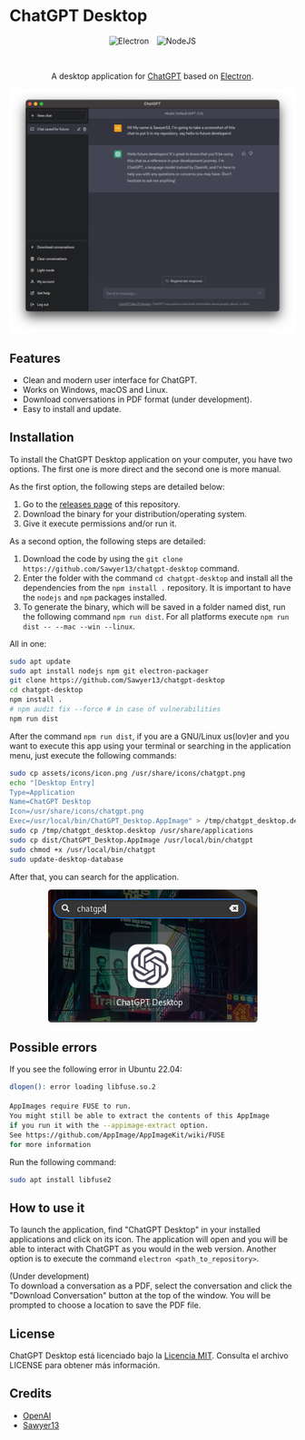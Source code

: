 # ChatGPT Desktop

<div align=center>
  <img src="https://img.shields.io/badge/Electron-191970?style=for-the-badge&logo=Electron&logoColor=white" alt="Electron" style="margin-right: 10px;">
  <img src="https://img.shields.io/badge/Node.js-43853D?style=for-the-badge&logo=node.js&logoColor=white" alt="NodeJS">
</div>

</br><p align="center">
A desktop application for <a href="https://chat.openai.com/">ChatGPT</a> based on <a href="https://www.electronjs.org/">Electron</a>.
<br>
</p>

<p align="center">
  <img src="assets/img/chat_gpt.png" alt="Screenshot de ChatGPT Desktop">
</p>


## Features

- Clean and modern user interface for ChatGPT.
- Works on Windows, macOS and Linux.
- Download conversations in PDF format (under development).
- Easy to install and update.

## Installation

To install the ChatGPT Desktop application on your computer, you have two options. The first one is more direct and the second one is more manual.

As the first option, the following steps are detailed below:
1. Go to the [releases page](https://github.com/Sawyer13/chatgpt-desktop/releases) of this repository.
2. Download the binary for your distribution/operating system.
3. Give it execute permissions and/or run it.

As a second option, the following steps are detailed:
1. Download the code by using the `git clone https://github.com/Sawyer13/chatgpt-desktop` command.
2. Enter the folder with the command `cd chatgpt-desktop` and install all the dependencies from the `npm install .` repository. It is important to have the `nodejs` and `npm` packages installed.
3. To generate the binary, which will be saved in a folder named dist, run the following command `npm run dist`. For all platforms execute `npm run dist -- --mac --win --linux`.

All in one:
```sh
sudo apt update
sudo apt install nodejs npm git electron-packager
git clone https://github.com/Sawyer13/chatgpt-desktop
cd chatgpt-desktop
npm install .
# npm audit fix --force # in case of vulnerabilities
npm run dist
```

After the command `npm run dist`, if you are a GNU/Linux us(lov)er  and you want to execute this app using your terminal or searching in the application menu, just execute the following commands:
```sh
sudo cp assets/icons/icon.png /usr/share/icons/chatgpt.png
echo "[Desktop Entry]
Type=Application
Name=ChatGPT Desktop
Icon=/usr/share/icons/chatgpt.png
Exec=/usr/local/bin/ChatGPT_Desktop.AppImage" > /tmp/chatgpt_desktop.desktop
sudo cp /tmp/chatgpt_desktop.desktop /usr/share/applications
sudo cp dist/ChatGPT_Desktop.AppImage /usr/local/bin/chatgpt
sudo chmod +x /usr/local/bin/chatgpt
sudo update-desktop-database
```

After that, you can search for the application.

<div align=center>
  <img src="assets/img/chatgpt_gnome.png" alt="Electron GNOME" style="border-radius: 5px">
</div>

## Possible errors
If you see the following error in Ubuntu 22.04:
```sh
dlopen(): error loading libfuse.so.2

AppImages require FUSE to run. 
You might still be able to extract the contents of this AppImage 
if you run it with the --appimage-extract option. 
See https://github.com/AppImage/AppImageKit/wiki/FUSE 
for more information
```

Run the following command:
```sh
sudo apt install libfuse2
```


## How to use it

To launch the application, find "ChatGPT Desktop" in your installed applications and click on its icon. The application will open and you will be able to interact with ChatGPT as you would in the web version. Another option is to execute the command `electron <path_to_repository>`.

(Under development)</br>
To download a conversation as a PDF, select the conversation and click the "Download Conversation" button at the top of the window. You will be prompted to choose a location to save the PDF file.

## License

ChatGPT Desktop está licenciado bajo la [Licencia MIT](LICENSE). Consulta el archivo LICENSE para obtener más información.

## Credits

- [OpenAI](https://openai.com/)
- [Sawyer13](https://github.com/Sawyer13)
